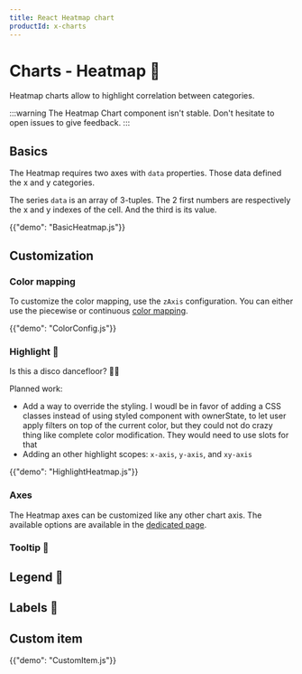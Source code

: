 ```yaml
---
title: React Heatmap chart
productId: x-charts
---
```


# Charts - Heatmap [<span class="plan-pro"></span>](/x/introduction/licensing/#pro-plan 'Pro plan')🚧

<p class="description">Heatmap charts allow to highlight correlation between categories.</p>

:::warning
The Heatmap Chart component isn't stable. Don't hesitate to open issues to give feedback.
:::

## Basics

The Heatmap requires two axes with `data` properties.
Those data defined the x and y categories.

The series `data` is an array of 3-tuples.
The 2 first numbers are respectively the x and y indexes of the cell.
And the third is its value.

{{"demo": "BasicHeatmap.js"}}

## Customization

### Color mapping

To customize the color mapping, use the `zAxis` configuration.
You can either use the piecewise or continuous [color mapping](https://mui.com/x/react-charts/styling/#values-color).

{{"demo": "ColorConfig.js"}}

### Highlight 🚧

Is this a disco dancefloor? 🕺🪩

Planned work:

- Add a way to override the styling. I woudl be in favor of adding a CSS classes instead of using styled component with ownerState, to let user apply filters on top of the current color, but they could not do crazy thing like complete color modification. They would need to use slots for that
- Adding an other highlight scopes: `x-axis`, `y-axis`, and `xy-axis`

{{"demo": "HighlightHeatmap.js"}}

### Axes

The Heatmap axes can be customized like any other chart axis.
The available options are available in the [dedicated page](/x/react-charts/axis/#axis-customization).

### Tooltip 🚧

## Legend 🚧

## Labels 🚧

## Custom item

{{"demo": "CustomItem.js"}}
